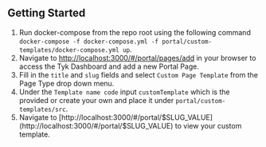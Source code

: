 ## Getting Started
1. Run docker-compose from the repo root using the following command `docker-compose -f docker-compose.yml -f portal/custom-templates/docker-compose.yml up`.
2. Navigate to [http://localhost:3000/#/portal/pages/add](http://localhost:3000/#/portal/pages/add) in your browser to access the Tyk Dashboard and add a new Portal Page.
3. Fill in the `title` and `slug` fields and select `Custom Page Template` from the Page Type drop down menu.
4. Under the `Template name code` input `customTemplate` which is the provided or create your own and place it under `portal/custom-templates/src`.
5. Navigate to [http://localhost:3000/#/portal/$SLUG_VALUE](http://localhost:3000/#/portal/$SLUG_VALUE) to view your custom template.
